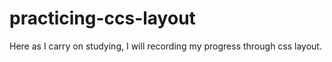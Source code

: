 # practicing-ccs-layout
Here as I carry on studying, I will recording my progress through css layout.
